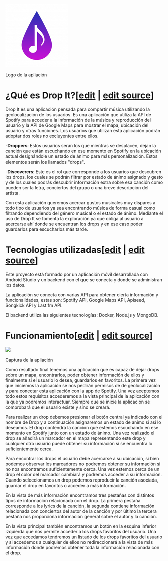 [![](images/200px-Icono2.png)](/pti/index.php/File:Icono2.png)

Logo de la apliación

# ¿Qué es Drop It?[[edit](/pti/index.php?title=Categor%C3%ADa:DropIt&veaction=edit&section=1 "Edit section: ¿Qué es Drop It?") | [edit source](/pti/index.php?title=Categor%C3%ADa:DropIt&action=edit&section=1 "Edit section: ¿Qué es Drop It?")]

Drop It es una aplicación pensada para compartir música utilizando la geolocalización de los usuarios.
Es una aplicación que utiliza la API de Spotify para acceder a la información de la música y reproducción del usuario y la API de Google Maps para mostrar el mapa, ubicación del usuario y otras funciones.
Los usuarios que utilizan esta aplicación podrán adoptar dos roles no excluyentes entre ellos.

-**Droppers**: Estos usuarios serán los que mientras se desplacen, dejan la canción que están escuchando en ese momento en Spotify en la ubicación actual designándole un estado de ánimo para más personalización. Estos elementos serán los llamados "drops".

-**Discoverers**: Este es el rol que corresponde a los usuarios que descubren los drops, los cuales se podrán filtrar por estado de ánimo asignado y gesto y de los cuales podrás descubrir información extra sobre esa canción como pueden ser la letra, conciertos del grupo o una breve descripción del artista.

Con esta aplicación queremos acercar gustos musicales muy dispares a todo tipo de usuarios ya sea encontrando música de forma casual como filtrando dependiendo del género musical o el estado de ánimo. Mediante el uso de Drop It se fomenta la exploración ya que obliga al usuario a acercarse ahí donde se encuentran los drops y en ese caso poder guardarlos para escucharlos más tarde.

# Tecnologías utilizadas[[edit](/pti/index.php?title=Categor%C3%ADa:DropIt&veaction=edit&section=2 "Edit section: Tecnologías utilizadas") | [edit source](/pti/index.php?title=Categor%C3%ADa:DropIt&action=edit&section=2 "Edit section: Tecnologías utilizadas")]

Este proyecto está formado por un aplicación móvil desarrollada con Android Studio y un backend con el que se conecta y donde se administran los datos.

La aplicación se conecta con varias API para obtener cierta información y funcionalidades, estas son: Spotify API, Google Maps API, Apiseed, Songkick API y Last.fm API.

El backend utiliza las siguientes tecnologías: Docker, Node.js y MongoDB.

# Funcionamiento[[edit](/pti/index.php?title=Categor%C3%ADa:DropIt&veaction=edit&section=3 "Edit section: Funcionamiento") | [edit source](/pti/index.php?title=Categor%C3%ADa:DropIt&action=edit&section=3 "Edit section: Funcionamiento")]

[![](images/300px-Captura\_drop\_selected.jpeg)](/pti/index.php/File:Captura_drop_selected.jpeg)

Captura de la apliación

Como resultado final tenemos una aplicación que es capaz de dejar drops sobre un mapa, encontrarlos, poder obtener información de ellos y finalmente si el usuario lo desea, guardarlos en favoritos.
La primera vez que iniciemos la aplicación se nos pedirán permisos de de geolocalización y para conectar esta aplicación con la app de Spotify. Una vez aceptemos todo estos requisitos accederemos a la vista principal de la aplicación con la que ya podremos interactuar. Siempre que se inicie la aplicación se comprobará que el usuario existe y sino se creará.

Para realizar un drop debemos presionar el botón central ya indicado con el nombre de Drop y a continuación asignaremos un estado de animo si asi lo deseamos. El drop contendrá la canción que estemos escuchando en ese momento en Spotify junto con un estado de ánimo. Una vez realizado el drop se añadirá un marcador en el mapa representando este drop y cualquier otro usuario puede obtener su información si se encuentra lo suficientemente cerca.

Para encontrar los drops el usuario debe acercarse a su ubicación, si bien podemos observar los marcadores no podremos obtener su información si no nos encontramos suficientemente cerca. Una vez estemos cerca de un drop el color del marcador cambiará y podremos acceder a su información. Cuando seleccionamos un drop podemos reproducir la canción asociada, guardar el drop en favoritos o acceder a más información.

En la vista de más información encontramos tres pestañas con distintos tipos de información relacionada con el drop. La primera pestaña corresponde a los lyrics de la canción, la segunda contiene información relacionada con conciertos del autor de la canción y por último la tercera pestaña nos proporciona información general sobre el autor y la canción.

En la vista principal también encontramos un botón en la esquina inferior izquierda que nos permite acceder a los drops favoritos del usuario. Una vez que accedamos tendremos un listado de los drops favoritos del usuario y si accedemos a cualquier de ellos no redireccionará a la vista de más información donde podremos obtener toda la información relacionada con el drop.